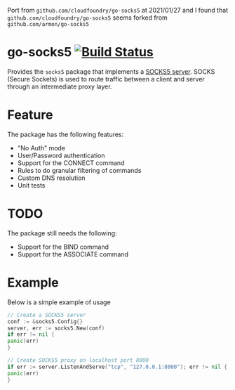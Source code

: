 Port from `github.com/cloudfoundry/go-socks5` at 2021/01/27 and I found that `github.com/cloudfoundry/go-socks5` seems
forked from `github.com/armon/go-socks5`

go-socks5 [![Build Status](https://travis-ci.org/armon/go-socks5.png)](https://travis-ci.org/armon/go-socks5)
=========

Provides the `socks5` package that implements a [SOCKS5 server](http://en.wikipedia.org/wiki/SOCKS). SOCKS (Secure
Sockets) is used to route traffic between a client and server through an intermediate proxy layer.

Feature
=======

The package has the following features:

* "No Auth" mode
* User/Password authentication
* Support for the CONNECT command
* Rules to do granular filtering of commands
* Custom DNS resolution
* Unit tests

TODO
====

The package still needs the following:

* Support for the BIND command
* Support for the ASSOCIATE command

Example
=======

Below is a simple example of usage

```go
// Create a SOCKS5 server
conf := &socks5.Config{}
server, err := socks5.New(conf)
if err != nil {
panic(err)
}

// Create SOCKS5 proxy on localhost port 8000
if err := server.ListenAndServe("tcp", "127.0.0.1:8000"); err != nil {
panic(err)
}
```


